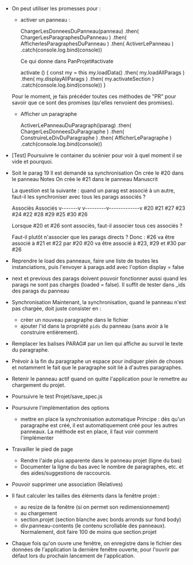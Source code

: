 * On peut utiliser les promesses pour :

  * activer un panneau :

    ChargerLesDonneesDuPanneau(panneau)
      .then( ChargerLesParagraphesDuPanneau )
      .then( AfficherlesParagraphesDuPanneau )
      .then( ActiverLePanneau )
      .catch(console.log.bind(console))

    Ce qui donne dans PanProjet#activate

    activate () {
      const my = this
      my.loadData()
        .then( my.loadAllParags )
        .then( my.displayAllParags )
        .then( my.activateSection )
        .catch(console.log.bind(console))
    }

  Pour le moment, je fais précéder toutes ces méthodes de "PR" pour savoir
  que ce sont des promises (qu'elles renvoient des promises).

  * Afficher un paragraphe

    ActiverLePanneauDuParagraph(iparag)
      .then( ChargerLesDonneesDuParagraphe )
      .then( ConstruireLeDivDuParagraphe )
      .then( AfficherLeParagraphe )
      .catch(console.log.bind(console))

* [Test] Poursuivre le container du scénier pour voir à quel moment il se vide et pourquoi.

* Soit le parag 19
  Il est demandé sa synchronisation
  On crée le #20 dans le panneau Notes
  On crée le #21 dans le panneau Manuscrit

  La question est la suivante : quand un parag est associé à un autre, faut-il
  les synchroniser avec tous les parags associés ?

    Associés                      Associés
   v-------v            v---------v-------------v
  #20     #21          #27       #23           #24
          #22          #28       #29           #25
                                 #30           #26

  Lorsque #20 et #26 sont associés, faut-il associer tous ces associés ?

  Faut-il plutôt n'associer que les parags directs ?
  Donc :
    #26 va être associé à #21 et #22 par #20
    #20 va être associé à #23, #29 et #30 par #26


* Reprendre le load des panneaux, faire une liste de toutes les instanciations, puis l'envoyer
  à parags.add avec l'option display = false

* next et previous des parags doivent pouvoir fonctionner aussi quand les parags ne sont pas chargés (loaded = false). Il suffit de tester dans _ids des parags du panneau

* Synchronisation
  Maintenant, la synchronisation, quand le panneau n'est pas chargée, doit juste
  consister en :
    - créer un nouveau paragraphe dans le fichier
    - ajouter l'id dans la propriété `pids` du panneau (sans avoir à le construire
      entièrement).

* Remplacer les balises PARAG#<id> par un lien qui affiche au survol le texte du paragraphe.

* Prévoir à la fin du paragraphe un espace pour indiquer plein de choses et notamment le
  fait que le paragraphe soit lié à d'autres paragraphes.

* Retenir le panneau actif quand on quitte l'application pour le remettre au chargement du projet.

* Poursuivre le test Projet/save_spec.js

* Poursuivre l'implémentation des options
  - mettre en place la synchronisation automatique
    Principe : dès qu'un paragraphe est créé, il est automatiquement créé pour les
    autres panneaux.
    La méthode est en place, il faut voir comment l'implémenter

* Travailler le pied de page
  - Rendre l'aide plus apparente dans le panneau projet (ligne du bas)
  - Documenter la ligne du bas avec le nombre de paragraphes, etc. et des aides/suggestions de raccourcis.

* Pouvoir supprimer une association (Relatives)

* Il faut calculer les tailles des éléments dans la fenêtre projet :
  - au resize de la fenêtre (si on permet son redimensionnement)
  - au chargement
  * section.projet (section blanche avec bords arronds sur fond body)
  * div.panneau-contents (le contenu scrollable des panneaux). Normalement, doit faire 100 de moins que section.projet

* Chaque fois qu'on ouvre une fenêtre, on enregistre dans le fichier des données de l'application la dernière fenêtre ouverte, pour l'ouvrir par défaut lors du prochain lancement de l'application.
